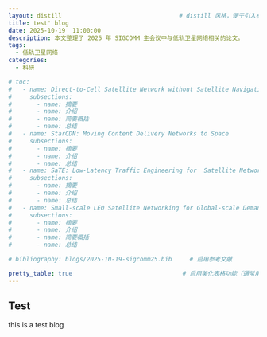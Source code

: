 ```yaml
---
layout: distill                                 # distill 风格，便于引入参考文献
title: test' blog
date: 2025-10-19  11:00:00
description: 本文整理了 2025 年 SIGCOMM 主会议中与低轨卫星网络相关的论文。
tags:
  - 低轨卫星网络
categories:
  - 科研

# toc:
#   - name: Direct-to-Cell Satellite Network without Satellite Navigation
#     subsections:
#       - name: 摘要
#       - name: 介绍
#       - name: 简要概括
#       - name: 总结
#   - name: StarCDN: Moving Content Delivery Networks to Space
#     subsections:
#       - name: 摘要
#       - name: 介绍
#       - name: 总结
#   - name: SaTE: Low-Latency Traffic Engineering for  Satellite Networks
#     subsections:
#       - name: 摘要
#       - name: 介绍
#       - name: 总结
#   - name: Small-scale LEO Satellite Networking for Global-scale Demands
#     subsections:
#       - name: 摘要
#       - name: 介绍
#       - name: 简要概括
#       - name: 总结

# bibliography: blogs/2025-10-19-sigcomm25.bib     # 启用参考文献

pretty_table: true                               # 启用美化表格功能（通常用于加载 Bootstrap Table 等表格样式或脚本）
---
```


## Test

this is a test blog